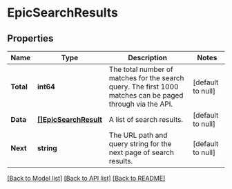 # EpicSearchResults

## Properties
Name | Type | Description | Notes
------------ | ------------- | ------------- | -------------
**Total** | **int64** | The total number of matches for the search query. The first 1000 matches can be paged through via the API. | [default to null]
**Data** | [**[]EpicSearchResult**](EpicSearchResult.md) | A list of search results. | [default to null]
**Next** | **string** | The URL path and query string for the next page of search results. | [default to null]

[[Back to Model list]](../README.md#documentation-for-models) [[Back to API list]](../README.md#documentation-for-api-endpoints) [[Back to README]](../README.md)

